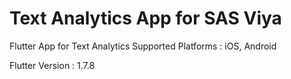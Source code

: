 # Text Analytics App for SAS Viya

Flutter App for Text Analytics
Supported Platforms : iOS, Android

Flutter Version : 1.7.8

